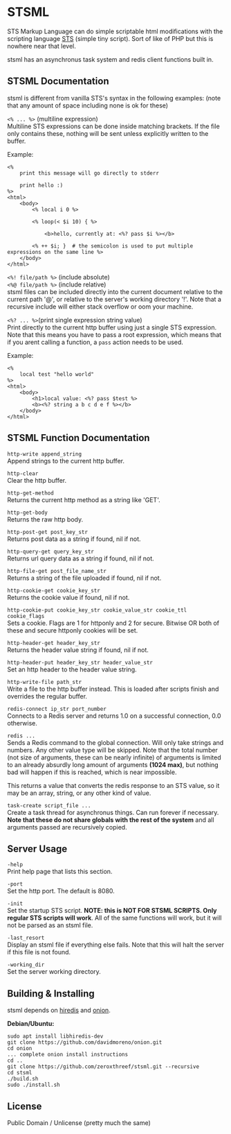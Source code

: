 # STSML
STS Markup Language can do simple scriptable html modifications with the scripting language [STS](https://github.com/zeroxthreef/SimpleTinyScript) (simple tiny script). Sort of like of PHP but this is nowhere near that level.

stsml has an asynchronus task system and redis client functions built in.


## STSML Documentation
stsml is different from vanilla STS's syntax in the following examples: (note that any amount of space including none is ok for these)


``<% ... %>`` (multiline expression)<br>
Multiline STS expressions can be done inside matching brackets. If the file only contains these, nothing will be sent unless explicitly written to the buffer.

Example:
```
<%
	print this message will go directly to stderr

	print hello :)
%>
<html>
	<body>
		<% local i 0 %>

		<% loop(< $i 10) { %>

			<b>hello, currently at: <%? pass $i %></b>

		<% ++ $i; }  # the semicolon is used to put multiple expressions on the same line %>
	</body>
</html>
```


``<%! file/path %>`` (include absolute)<br>
``<%@ file/path %>`` (include relative)<br>
stsml files can be included directly into the current document relative to the current path '@', or relative to the server's working directory '!'. Note that a recursive include will either stack overflow or oom your machine.



``<%? ... %>``(print single expression string value)<br>
Print directly to the current http buffer using just a single STS expression. Note that this means you have to pass a root expression, which means that if you arent calling a function, a `pass` action needs to be used.

Example:
```
<%
	local test "hello world"
%>
<html>
	<body>
		<h1>local value: <%? pass $test %>
		<b><%? string a b c d e f %></b>
	</body>
</html>
```


## STSML Function Documentation

`http-write append_string`<br>
Append strings to the current http buffer.

`http-clear`<br>
Clear the http buffer.

`http-get-method`<br>
Returns the current http method as a string like 'GET'.

`http-get-body`<br>
Returns the raw http body.

`http-post-get post_key_str`<br>
Returns post data as a string if found, nil if not.

`http-query-get query_key_str`<br>
Returns url query data as a string if found, nil if not.

`http-file-get post_file_name_str`<br>
Returns a string of the file uploaded if found, nil if not.

`http-cookie-get cookie_key_str`<br>
Returns the cookie value if found, nil if not.

`http-cookie-put cookie_key_str cookie_value_str cookie_ttl cookie_flags`<br>
Sets a cookie. Flags are 1 for httponly and 2 for secure. Bitwise OR both of these and secure httponly cookies will be set.

`http-header-get header_key_str`<br>
Returns the header value string if found, nil if not.

`http-header-put header_key_str header_value_str`<br>
Set an http header to the header value string.

`http-write-file path_str`<br>
Write a file to the http buffer instead. This is loaded after scripts finish and overrides the regular buffer.

`redis-connect ip_str port_number`<br>
Connects to a Redis server and returns 1.0 on a successful connection, 0.0 otherwise.

`redis ...`<br>
Sends a Redis command to the global connection. Will only take strings and numbers. Any other value type will be skipped. Note that the total number (not size of arguments, these can be nearly infinite) of arguments is limited to an already absurdly long amount of arguments **(1024 max)**, but nothing bad will happen if this is reached, which is near impossible.

This returns a value that converts the redis response to an STS value, so it may be an array, string, or any other kind of value.

`task-create script_file ...`<br>
Create a task thread for asynchronus things. Can run forever if necessary. **Note that these do not share globals with the rest of the system** and all arguments passed are recursively copied.


## Server Usage
`-help`<br>
Print help page that lists this section.

`-port`<br>
Set the http port. The default is 8080.

`-init`<br>
Set the startup STS script. **NOTE: this is NOT FOR STSML SCRIPTS. Only regular STS scripts will work**. All of the same functions will work, but it will not be parsed as an stsml file.

`-last_resort`<br>
Display an stsml file if everything else fails. Note that this will halt the server if this file is not found.

`-working_dir`<br>
Set the server working directory.


## Building & Installing
stsml depends on [hiredis](https://github.com/redis/hiredis) and [onion](https://github.com/davidmoreno/onion).

**Debian/Ubuntu:**<br>
```
sudo apt install libhiredis-dev
git clone https://github.com/davidmoreno/onion.git
cd onion
... complete onion install instructions
cd ..
git clone https://github.com/zeroxthreef/stsml.git --recursive
cd stsml
./build.sh
sudo ./install.sh
```


## License
Public Domain / Unlicense (pretty much the same)